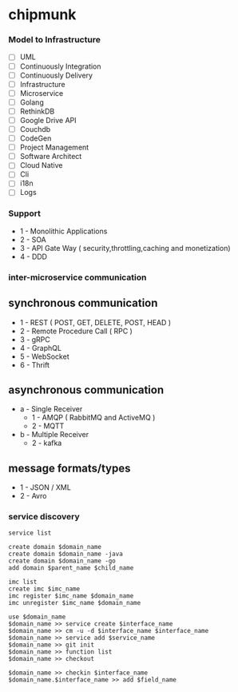 # chipmunk

### Model to Infrastructure 

- [ ] UML
- [ ] Continuously Integration 
- [ ] Continuously Delivery
- [ ] Infrastructure
- [ ] Microservice
- [ ] Golang
- [ ] RethinkDB
- [ ] Google Drive API
- [ ] Couchdb
- [ ] CodeGen
- [ ] Project Management
- [ ] Software Architect
- [ ] Cloud Native
- [ ] Cli
- [ ] i18n
- [ ] Logs

### Support
- 1 - Monolithic Applications
- 2 - SOA
- 3 - API Gate Way ( security,throttling,caching and monetization)
- 4 - DDD

### inter-microservice communication
  ## synchronous communication
  - 1 - REST ( POST, GET, DELETE, POST, HEAD )
  - 2 - Remote Procedure Call ( RPC )
  - 3 - gRPC
  - 4 - GraphQL
  - 5 - WebSocket
  - 6 - Thrift
  ## asynchronous communication
  - a - Single Receiver
    - 1 - AMQP ( RabbitMQ and ActiveMQ )
    - 2 - MQTT
  - b - Multiple Receiver
    - 2 - kafka
  
  ## message formats/types
  - 1 - JSON / XML
  - 2 - Avro

### service discovery

```
service list

create domain $domain_name
create domain $domain_name -java
create domain $domain_name -go
add domain $parent_name $child_name

imc list
create imc $imc_name
imc register $imc_name $domain_name
imc unregister $imc_name $domain_name

use $domain_name
$domain_name >> service create $interface_name
$domain_name >> cm -u -d $interface_name $interface_name
$domain_name >> service add $service_name
$domain_name >> git init
$domain_name >> function list
$domain_name >> checkout

$domain_name >> checkin $interface_name
$domain_name.$interface_name >> add $field_name




```
